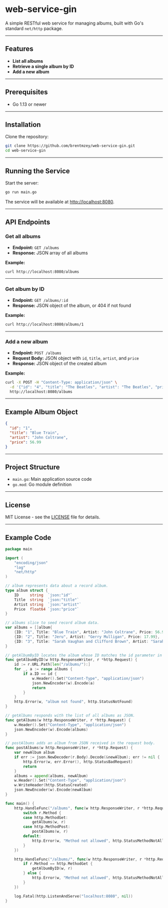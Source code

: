 # web-service-gin

A simple RESTful web service for managing albums, built with Go's standard `net/http` package.

---

## Features

- **List all albums**
- **Retrieve a single album by ID**
- **Add a new album**

---

## Prerequisites

- Go 1.13 or newer

---

## Installation

Clone the repository:

```bash
git clone https://github.com/brentmzey/web-service-gin.git
cd web-service-gin
```

---

## Running the Service

Start the server:

```bash
go run main.go
```

The service will be available at [http://localhost:8080](http://localhost:8080).

---

## API Endpoints

### Get all albums

- **Endpoint:** `GET /albums`
- **Response:** JSON array of all albums

**Example:**
```bash
curl http://localhost:8080/albums
```

---

### Get album by ID

- **Endpoint:** `GET /albums/:id`
- **Response:** JSON object of the album, or 404 if not found

**Example:**
```bash
curl http://localhost:8080/albums/1
```

---

### Add a new album

- **Endpoint:** `POST /albums`
- **Request Body:** JSON object with `id`, `title`, `artist`, and `price`
- **Response:** JSON object of the created album

**Example:**
```bash
curl -X POST -H "Content-Type: application/json" \
  -d '{"id": "4", "title": "The Beatles", "artist": "The Beatles", "price": 12.99}' \
  http://localhost:8080/albums
```

---

## Example Album Object

```json
{
  "id": "1",
  "title": "Blue Train",
  "artist": "John Coltrane",
  "price": 56.99
}
```

---

## Project Structure

- `main.go`: Main application source code
- `go.mod`: Go module definition

---

## License

MIT License - see the [LICENSE](LICENSE) file for details.

---

## Example Code

```go
package main

import (
    "encoding/json"
    "log"
    "net/http"
)

// album represents data about a record album.
type album struct {
    ID     string  `json:"id"`
    Title  string  `json:"title"`
    Artist string  `json:"artist"`
    Price  float64 `json:"price"`
}

// albums slice to seed record album data.
var albums = []album{
    {ID: "1", Title: "Blue Train", Artist: "John Coltrane", Price: 56.99},
    {ID: "2", Title: "Jeru", Artist: "Gerry Mulligan", Price: 17.99},
    {ID: "3", Title: "Sarah Vaughan and Clifford Brown", Artist: "Sarah Vaughan", Price: 39.99},
}

// getAlbumByID locates the album whose ID matches the id parameter in the request.
func getAlbumByID(w http.ResponseWriter, r *http.Request) {
    id := r.URL.Path[len("/albums/"):]
    for _, a := range albums {
        if a.ID == id {
            w.Header().Set("Content-Type", "application/json")
            json.NewEncoder(w).Encode(a)
            return
        }
    }
    http.Error(w, "album not found", http.StatusNotFound)
}

// getAlbums responds with the list of all albums as JSON.
func getAlbums(w http.ResponseWriter, r *http.Request) {
    w.Header().Set("Content-Type", "application/json")
    json.NewEncoder(w).Encode(albums)
}

// postAlbums adds an album from JSON received in the request body.
func postAlbums(w http.ResponseWriter, r *http.Request) {
    var newAlbum album
    if err := json.NewDecoder(r.Body).Decode(&newAlbum); err != nil {
        http.Error(w, err.Error(), http.StatusBadRequest)
        return
    }
    albums = append(albums, newAlbum)
    w.Header().Set("Content-Type", "application/json")
    w.WriteHeader(http.StatusCreated)
    json.NewEncoder(w).Encode(newAlbum)
}

func main() {
    http.HandleFunc("/albums", func(w http.ResponseWriter, r *http.Request) {
        switch r.Method {
        case http.MethodGet:
            getAlbums(w, r)
        case http.MethodPost:
            postAlbums(w, r)
        default:
            http.Error(w, "Method not allowed", http.StatusMethodNotAllowed)
        }
    })

    http.HandleFunc("/albums/", func(w http.ResponseWriter, r *http.Request) {
        if r.Method == http.MethodGet {
            getAlbumByID(w, r)
        } else {
            http.Error(w, "Method not allowed", http.StatusMethodNotAllowed)
        }
    })

    log.Fatal(http.ListenAndServe("localhost:8080", nil))
}
```